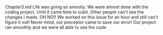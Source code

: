 Chapter3.md
Life was going so smootly. 
We were almost done with the coding project.
Until it came time to subit.
Other people can't see the changes I made. 
OH NO!!
We worked on this issue for an hour and still can't figure it out!
Never mind, our preceptor came to save our error!
Our project ran smoothly and we were all able to see the code